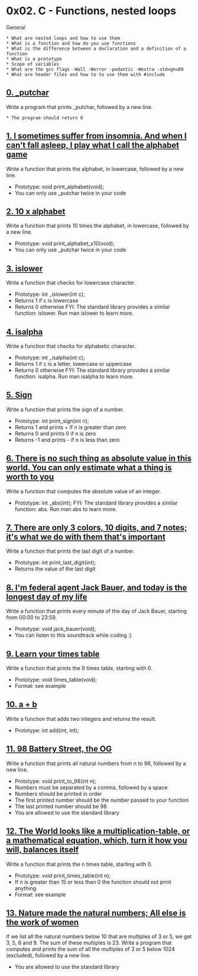 # 0x02. C - Functions, nested loops
General

	* What are nested loops and how to use them
	* What is a function and how do you use functions
	* What is the difference between a declaration and a definition of a function
	* What is a prototype
	* Scope of variables
	* What are the gcc flags -Wall -Werror -pedantic -Wextra -std=gnu89
	* What are header files and how to to use them with #include

## [0. _putchar](0-putchar.c "putchar")
Write a program that prints _putchar, followed by a new line.

	* The program should return 0

## [1. I sometimes suffer from insomnia. And when I can't fall asleep, I play what I call the alphabet game](1-alphabet.c "alphabet")
Write a function that prints the alphabet, in lowercase, followed by a new line.

* Prototype: void print_alphabet(void);
* You can only use _putchar twice in your code

## [2. 10 x alphabet](2-print_alphabet_x10.c "alpha")
Write a function that prints 10 times the alphabet, in lowercase, followed by a new line.

* Prototype: void print_alphabet_x10(void);
* You can only use _putchar twice in your code

## [3. islower](3-islower.c "islower")
Write a function that checks for lowercase character.

* Prototype: int _islower(int c);
* Returns 1 if c is lowercase
* Returns 0 otherwise
FYI: The standard library provides a similar function: islower. Run man islower to learn more.

## [4. isalpha](4-isalpha.c "isalpha")
Write a function that checks for alphabetic character.

* Prototype: int _isalpha(int c);
* Returns 1 if c is a letter, lowercase or uppercase
* Returns 0 otherwise
FYI: The standard library provides a similar function: isalpha. Run man isalpha to learn more.

## [5. Sign](5-sign.c "sign")
Write a function that prints the sign of a number.

* Prototype: int print_sign(int n);
* Returns 1 and prints + if n is greater than zero
* Returns 0 and prints 0 if n is zero
* Returns -1 and prints - if n is less than zero

## [6. There is no such thing as absolute value in this world. You can only estimate what a thing is worth to you](6-abs.c "abs")
Write a function that computes the absolute value of an integer.

* Prototype: int _abs(int);
FYI: The standard library provides a similar function: abs. Run man abs to learn more.

## [7. There are only 3 colors, 10 digits, and 7 notes; it's what we do with them that's important](7-print_last_digit.c "last digit")
Write a function that prints the last digit of a number.

* Prototype: int print_last_digit(int);
* Returns the value of the last digit

## [8. I'm federal agent Jack Bauer, and today is the longest day of my life](8-24_hours.c "24h")
Write a function that prints every minute of the day of Jack Bauer, starting from 00:00 to 23:59.

* Prototype: void jack_bauer(void);
* You can listen to this soundtrack while coding :)

## [9. Learn your times table](9-times_table.c "times")
Write a function that prints the 9 times table, starting with 0.

* Prototype: void times_table(void);
* Format: see example

## [10. a + b](10-add.c "add")
Write a function that adds two integers and returns the result.

* Prototype: int add(int, int);

## [11. 98 Battery Street, the OG](11-print_to_98.c "print_to_98")
Write a function that prints all natural numbers from n to 98, followed by a new line.

* Prototype: void print_to_98(int n);
* Numbers must be separated by a comma, followed by a space
* Numbers should be printed in order
* The first printed number should be the number passed to your function
* The last printed number should be 98
* You are allowed to use the standard library

## [12. The World looks like a multiplication-table, or a mathematical equation, which, turn it how you will, balances itself](100-times_table.c "times")
Write a function that prints the n times table, starting with 0.

* Prototype: void print_times_table(int n);
* If n is greater than 15 or less than 0 the function should not print anything
* Format: see example

## [13. Nature made the natural numbers; All else is the work of women](101-natural.c "natural")
If we list all the natural numbers below 10 that are multiples of 3 or 5, we get 3, 5, 6 and 9. The sum of these multiples is 23. Write a program that computes and prints the sum of all the multiples of 3 or 5 below 1024 (excluded), followed by a new line.

* You are allowed to use the standard library
